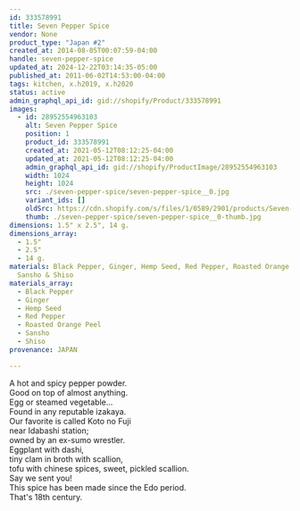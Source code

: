 ```yaml
---
id: 333578991
title: Seven Pepper Spice
vendor: None
product_type: "Japan #2"
created_at: 2014-08-05T00:07:59-04:00
handle: seven-pepper-spice
updated_at: 2024-12-22T03:14:35-05:00
published_at: 2011-06-02T14:53:00-04:00
tags: kitchen, x.h2019, x.h2020
status: active
admin_graphql_api_id: gid://shopify/Product/333578991
images:
  - id: 28952554963103
    alt: Seven Pepper Spice
    position: 1
    product_id: 333578991
    created_at: 2021-05-12T08:12:25-04:00
    updated_at: 2021-05-12T08:12:25-04:00
    admin_graphql_api_id: gid://shopify/ProductImage/28952554963103
    width: 1024
    height: 1024
    src: ./seven-pepper-spice/seven-pepper-spice__0.jpg
    variant_ids: []
    oldSrc: https://cdn.shopify.com/s/files/1/0589/2901/products/Seven-Peppers-Spice_1_9196153c-5bde-469f-874c-90141ac44916.jpg?v=1620821545
    thumb: ./seven-pepper-spice/seven-pepper-spice__0-thumb.jpg
dimensions: 1.5" x 2.5", 14 g.
dimensions_array:
  - 1.5"
  - 2.5"
  - 14 g.
materials: Black Pepper, Ginger, Hemp Seed, Red Pepper, Roasted Orange Peel,
  Sansho & Shiso
materials_array:
  - Black Pepper
  - Ginger
  - Hemp Seed
  - Red Pepper
  - Roasted Orange Peel
  - Sansho
  - Shiso
provenance: JAPAN

---
```


A hot and spicy pepper powder.  
Good on top of almost anything.  
Egg or steamed vegetable...  
Found in any reputable izakaya.  
Our favorite is called Koto no Fuji  
near Idabashi station;  
owned by an ex-sumo wrestler.  
Eggplant with dashi,  
tiny clam in broth with scallion,  
tofu with chinese spices, sweet, pickled scallion.  
Say we sent you!  
This spice has been made since the Edo period.  
That's 18th century.